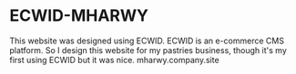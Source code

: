 # ECWID-MHARWY
This website was designed using ECWID. ECWID is an e-commerce CMS platform. So I design this website for my pastries business, though it's my first using ECWID but it was nice.
mharwy.company.site
